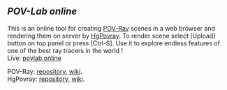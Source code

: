 ## *POV-Lab online*
 This is an online tool for creating [POV-Ray](http://www.povray.org/) scenes in a web browser and rendering them on server by [HgPovray]([http://www.povray.org/](https://wiki.povray.org/content/User:Le_Forgeron)). To render scene select [Upload] 
 button on top panel or press [Ctrl-S]. Use it to explore endless features of one of the best ray tracers in the world !<br>
 Live: [povlab.online](https://povlab.online/)

 POV-Ray: [repository](https://github.com/POV-Ray/povray), [wiki](https://wiki.povray.org/content/Main_Page).<br>
 HgPovray: [repository](https://github.com/LeForgeron/povray), [wiki](https://wiki.povray.org/content/User:Le_Forgeron/HgPovray38).<br>
 

